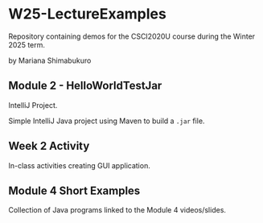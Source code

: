 # W25-LectureExamples
Repository containing demos for the CSCI2020U course during the Winter 2025 term.

by Mariana Shimabukuro

## Module 2 - HelloWorldTestJar
IntelliJ Project.

Simple IntelliJ Java project using Maven to build a `.jar` file.

## Week 2 Activity
In-class activities creating GUI application.

## Module 4 Short Examples
Collection of Java programs linked to the Module 4 videos/slides. 
